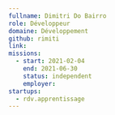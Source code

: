 ```yaml
---
fullname: Dimitri Do Bairro
role: Développeur
domaine: Développement
github: rimiti
link:
missions: 
  - start: 2021-02-04 
    end: 2021-06-30 
    status: independent
    employer: 
startups: 
  - rdv.apprentissage
---
```

